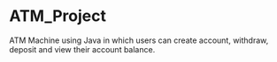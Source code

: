 # ATM_Project
ATM Machine using Java in which users can create account, withdraw, deposit and view their account balance.
